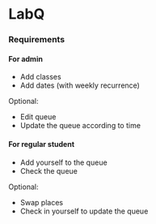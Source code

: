 # LabQ

### Requirements

#### For admin

- Add classes
- Add dates (with weekly recurrence)

Optional:

- Edit queue
- Update the queue according to time

#### For regular student

- Add yourself to the queue
- Check the queue

Optional:

- Swap places
- Check in yourself to update the queue
